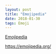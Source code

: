 ```yaml
---
layout: post
title: "Emojipedia"
date: 2018-01-30
tags: Emoji
---
```


[Emojipedia ](https://emojipedia.org/)


https://emojipedia.org/
